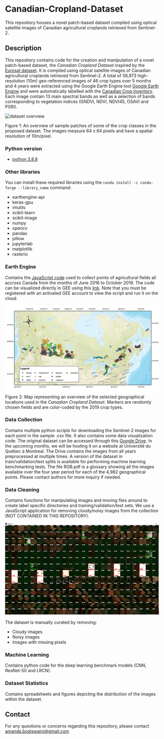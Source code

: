 # Canadian-Cropland-Dataset
This repository houses a novel patch-based dataset compiled using optical satellite images of Canadian agricultural croplands retrieved from Sentinel-2.

## Description
This repository contains code for the creation and manipulation of a novel patch-based dataset, the _Canadian Cropland Dataset_ inspired by the [Eurosat dataset](https://ieeexplore.ieee.org/document/8736785 "Eurosat article"). It is compiled using optical satellite images of Canadian agricultural croplands retrieved from Sentinel-2. A total of 58,973 high-resolution (10m) geo-referenced images of 46 crop types over 5 months and 4 years were extracted using the Google Earth Engine tool [Google Earth Engine](https://earthengine.google.com/  "GEE") and were automatically labelled with the [Canadian Crop Inventory](https://www.agr.gc.ca/atlas/aci "Canadian Crop Inventory"). Each image contain 13 main spectral bands as well as a selection of bands corresponding to vegetation indices (GNDVI, NDVI, NDVI45, OSAVI and PSRI). 

![dataset overview](https://github.com/bioinfoUQAM/AAFC-cropland-dataset/blob/main/figures/crop_type_mosaic.png)

Figure 1: An overview of sample patches of some of the crop classes in the proposed dataset. The images measure 64 x 64 pixels and have a spatial resolution of 10m/pixel. 

### Python version
* [python 3.8.8](https://www.python.org/downloads/release/python-388/)

### Other libraries
You can install these required libraries using the `conda install -c conda-forge --library_name` command:

* earthengine-api
* keras-gpu  
* imutils
* scikit-learn
* scikit-image
* numpy
* opencv
* pandas
* pillow
* jupyterlab
* matplotlib
* rasterio

### Earth Engine
 Contains the [JavaScript code](https://github.com/bioinfoUQAM/Canadian-cropland-dataset/blob/main/EarthEngine/AAFC_GEE_points.js "JavaScript code") used to collect points of agricultural fields all accross Canada from the months of June 2016 to October 2019. The code can be visualized directly in GEE using this [link](https://code.earthengine.google.com/?scriptPath=users%2Famandaboatswainj%2FAAFC-cropland-database%3AAAFC_GEE_dataset_points "link" ). Note that you must be registered with an activated GEE account to view the script and run it on the cloud.
 
![geographical points](https://github.com/bioinfoUQAM/Canadian-cropland-dataset/blob/main/figures/ACI_crop_inventory_2019.png)
Figure 2: Map representing an overview of the selected geographical locations used in the _Canadian Cropland Dataset_. Markers are randomly chosen fields and are color-coded by the 2019 crop types.

### Data Collection
Contains multiple python scripts for downloading the Sentinel-2 images for each point in the sample .csv file. It also contains some data visualization code. The original dataset can be accessed through this [Google Drive](https://drive.google.com/drive/folders/1mNI8B5EMk0Xgvx2Pc9ztnQRaW9pXh8yb?usp=sharing). In the upcoming months, we will be hosting it on a website at Université du Québec à Montreal. The Drive contains the images from all years preprocessed at multiple times. A version of the dataset in train/validation/test splits is available for performing machine learning benchmarking tests. The file RGB.pdf is a glossary showing all the images available over the four year period for each of the 4,982 geographical points. Please contact authors for more inquiry if needed. 

### Data Cleaning
Contains functions for manipulating images and moving files around to create label specific directories and training/validation/test sets. We use a JavaScript application for removing cloudy/noisy images from the collection (NOT CONTAINED IN THIS REPOSITORY). 

![rapid_tags](https://github.com/bioinfoUQAM/Canadian-cropland-dataset/blob/main/figures/rapid_tags.png)

The dataset is manually curated by removing: 
- Cloudy images
- Noisy images
- Images with missing pixels


### Machine Learning
Contains python code for the deep learning benchmark models (CNN, ResNet-50 and LRCN).

### Dataset Statistics
Contains spreadsheets and figures depicting the distribution of the images within the dataset. 

## Contact
For any questions or concerns regarding this repository, please contact amanda.boatswainj@gmail.com

